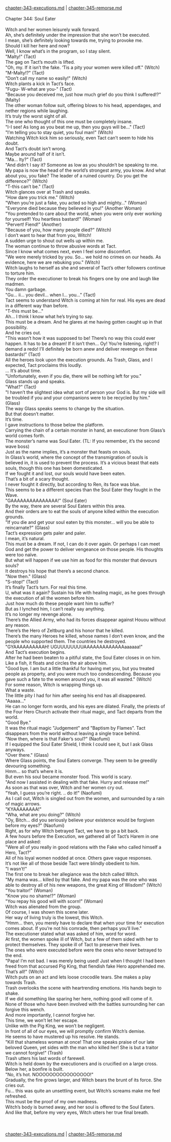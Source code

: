 [chapter-343-executions.md](./chapter-343-executions.md) | [chapter-345-remorse.md](./chapter-345-remorse.md) <br/>
<br/>
Chapter 344: Soul Eater<br/>
<br/>
Witch and her women leisurely walk forward.<br/>
Ah, she’s definitely under the impression that she won’t be executed.<br/>
I mean, she’s definitely looking towards me, trying to provoke me.<br/>
Should I kill her here and now?<br/>
Well, I know what’s in the program, so I stay silent.<br/>
"Malty!" (Tact)<br/>
The gag on Tact’s mouth is lifted.<br/>
"Oh, my. If it isn’t the fake. ‘Tis a pity your women were killed off." (Witch)<br/>
"M-Malty!?" (Tact)<br/>
"Don’t call my name so easily!" (Witch)<br/>
Witch plants a kick in Tact’s face.<br/>
"Fugu- W-what are you-" (Tact)<br/>
"Because you deceived me, just how much grief do you think I suffered!?" (Malty)<br/>
The other woman follow suit, offering blows to his head, appendages, and nether regions while laughing.<br/>
It’s truly the worst sight of all.<br/>
The one who thought of this one must be completely insane.<br/>
"I-I see! As long as you beat me up, then you guys will be…" (Tact)<br/>
"I’m telling you to stay quiet, you foul man!" (Witch)<br/>
Watching Witch kick him so seriously, even Tact can’t seem to hide his doubt.<br/>
And Tact’s doubt isn’t wrong.<br/>
Maybe around half of it isn’t.<br/>
"Ma… lty?" (Tact)<br/>
"And didn’t I say it? Someone as low as you shouldn’t be speaking to me.  My papa is now the head of the world’s strongest army, you know. And what about you, you fake? The leader of a ruined country. Do you get the difference?" (Witch)<br/>
"T-this can’t be." (Tact)<br/>
Witch glances over at Trash and speaks.<br/>
"How dare you trick me." (Witch)<br/>
"When you’re just a fake, you acted so high and mighty…" (Woman)<br/>
"Everyone died because they believed in you!" (Another Woman)<br/>
"You pretended to care about the world, when you were only ever working for yourself! You heartless bastard!" (Woman)<br/>
"Pervert! Fiend!" (Another)<br/>
"Because of you, how many people died?" (Witch)<br/>
I don’t want to hear that from you, Witch!<br/>
A sudden urge to shout out wells up within me.<br/>
The woman continue to throw abusive words at Tact.<br/>
Since I know what comes next, even I feel some discomfort.<br/>
"We were merely tricked by you. So… we hold no crimes on our heads. As evidence, here we are rebuking you." (Witch)<br/>
Witch laughs to herself as she and several of Tact’s other followers continue to torture him.<br/>
They order the executioner to break his fingers one by one and laugh like madmen.<br/>
You damn garbage.<br/>
"Gu… ii… you devil… when I… you…" (Tact)<br/>
Tact seems to understand Witch is coming at him for real. His eyes are dead in a different way than before.<br/>
"T-this must be…"<br/>
Ah… I think I know what he’s trying to say.<br/>
This must be a dream. And he glares at me having gotten caught up in that possibility.<br/>
And he cries out.<br/>
"This wasn’t how it was supposed to be! There’s no way this could ever happen. It has to be a dream! If it isn’t then… Oy! You’re listening, right!? I demand a redo! I’ll definitely be born anew and deliver revenge on these bastards!" (Tact)<br/>
All the heroes look upon the execution grounds. As Trash, Glass, and I expected, Tact proclaims this loudly.<br/>
… It’s about time.<br/>
"Unfortunately, even if you die, there will be nothing left for you."<br/>
Glass stands up and speaks.<br/>
"What?" (Tact)<br/>
"I haven’t the slightest idea what sort of person your God is. But my side will be troubled if you and your companions were to be recycled by him." (Glass)<br/>
The way Glass speaks seems to change by the situation.<br/>
But that doesn’t matter.<br/>
It’s time.<br/>
I gave instructions to those below the platform.<br/>
Carrying the chain of a certain monster in hand, an executioner from Glass’s world comes forth.<br/>
The monster’s name was Soul Eater. (TL: If you remember, it’s the second wave boss)<br/>
Just as the name implies, it’s a monster that feasts on souls.<br/>
In Glass’s world, where the concept of the transmigration of souls is believed in, it is used to prevent the process. It’s a vicious beast that eats souls, though this one has been domesticated.<br/>
If we fought it and lost, our souls would have been eaten.<br/>
That’s a bit of a scary thought.<br/>
I never fought it directly, but according to Ren, its face was blue.<br/>
This seems to be a different species than the Soul Eater they fought in the Wave.<br/>
"GAAAAAAAAAAAAAAA!" (Soul Eater)<br/>
By the way, there are several Soul Eaters within this area.<br/>
And their orders are to eat the souls of anyone killed within the execution grounds.<br/>
"If you die and get your soul eaten by this monster… will you be able to reincarnate?" (Glass)<br/>
Tact’s expression gets paler and paler.<br/>
I mean, it’s natural.<br/>
This must be a dream. If not, I can do it over again. Or perhaps I can meet God and get the power to deliver vengeance on those people. His thoughts were too naïve.<br/>
But what will happen if we use him as food for this monster that devours souls?<br/>
It destroys his hope that there’s a second chance.<br/>
"Now then." (Glass)<br/>
"S-stop!" (Tact)<br/>
It’s finally Tact’s turn. For real this time.<br/>
U, what was it again? Sustain his life with healing magic, as he goes through the execution of all the women before him.<br/>
Just how much do these people want him to suffer?<br/>
But as I lynched him, I can’t really say anything.<br/>
It’s no longer my revenge alone.<br/>
There’s the Allied Army, who had its forces disappear against Houou without any reason.<br/>
There’s the Hero of Zeltburg and his honor that he killed.<br/>
There’s the many Heroes he killed, whose names I don’t even know, and the people who supported them. The countries he destroyed.<br/>
"GYAAAAAAAAAAH! UGUUUUUUUUAAAAAAAAAAAAAaaaaaa!"<br/>
And Tact’s execution begins.<br/>
After he had been beaten to a pitiful state, the Soul Eater closes in on him. Like a fish, it floats and circles the air above him.<br/>
"Good bye. I am but a little thankful for having met you, but you treated people as property, and you were much too condescending. Because you gave such a fate to the women around you, it was all wasted." (Witch)<br/>
For some reason, Witch is wrapping things up.<br/>
What a waste.<br/>
The little pity I had for him after seeing his end has all disappeared.<br/>
"Aaaaa…"<br/>
He can no longer form words, and his eyes are dilated. Finally, the priests of the Four Hero Church activate their ritual magic, and Tact departs from the world.<br/>
"Good Bye."<br/>
It was the ritual magic "Judgement" and "Baptism by Flames". Tact disappears from the world without leaving a single trace behind.<br/>
"Now then, where is that Faker’s soul?" (Naofumi)<br/>
If I equipped the Soul Eater Shield, I think I could see it, but I ask Glass anyways.<br/>
"Over there." (Glass)<br/>
Where Glass points, the Soul Eaters converge. They seem to be greedily devouring something.<br/>
Hmm… so that’s where it is.<br/>
But even his soul became monster food. This world is scary.<br/>
"And now I assisted in dealing with that fake. Hurry and release me!"<br/>
As soon as that was over, Witch and her women cry out.<br/>
"Yeah, I guess you’re right. .. do it!" (Naofumi)<br/>
As I call out, Witch is singled out from the women, and surrounded by a rain of magic arrows.<br/>
"KYAAAAAAAA!"<br/>
"Wha, what are you doing?" (Witch)<br/>
"Oy, Bitch… did you seriously believe your existence would be forgiven before my eyes?" (Naofumi)<br/>
Right, as for why Witch betrayed Tact, we have to go a bit back.<br/>
A few hours before the Execution, we gathered all of Tact’s Harem in one place and asked:<br/>
"Were all of you really in good relations with the Fake who called himself a Hero, Tact?"<br/>
All of his loyal women nodded at once. Others gave vague responses.<br/>
It’s not like all of those beside Tact were blindly obedient to him.<br/>
"I wasn’t!"<br/>
The first one to break her allegiance was the bitch called Witch.<br/>
"My mama was… killed by that fake. And my papa was the one who was able to destroy all of his new weapons, the great King of Wisdom!" (Witch)<br/>
"You traitor!" (Woman)<br/>
"Know you no shame!?" (Woman)<br/>
"You repay his good will with scorn!" (Woman)<br/>
Witch was alienated from the group.<br/>
Of course, I was shown this scene later.<br/>
Her way of living truly is the lowest, this Witch.<br/>
"Hmm… then, you merely have to declare that when your time for execution comes about. If you’re not his comrade, then perhaps you’ll live."<br/>
The executioner stated what was asked of him, word for word.<br/>
At first, the women spoke ill of Witch, but a few of them sided with her to protect themselves. They spoke ill of Tact to preserve their lives.<br/>
The ones who were executed before were the ones who never betrayed to the end.<br/>
"Papa! I’m not bad. I was merely being used! Just when I thought I had been freed from that accursed Pig King, that fiendish fake Hero apprehended me. That’s all!" (Witch)<br/>
Witch puts on an act and lets loose crocodile tears. She makes a play towards Trash.<br/>
Trash overlooks the scene with heartrending emotions. His hands begin to shake.<br/>
If we did something like sparing her here, nothing good will come of it.<br/>
None of those who have been involved with the battles surrounding her can forgive this wench.<br/>
And more importantly, I cannot forgive her.<br/>
This time, we won’t let her escape.<br/>
Unlike with the Pig King, we won’t be negligent.<br/>
In front of all of our eyes, we will promptly confirm Witch’s demise.<br/>
He seems to have mustered up his resolve. He stands.<br/>
"Kill that shameless woman at once! That one speaks praise of our late beloved Queen, yet sides with the man who killed her! She is but a traitor we cannot forgive!" (Trash)<br/>
Trash utters his last words of farewell.<br/>
Witch is held down by the executioners and is crucified on a large cross. Below her, a bonfire is built.<br/>
"No, it’s hot. NOOOOOOOOOOOOOOOO!"<br/>
Gradually, the fire grows larger, and Witch bears the brunt of its force. She cries out.<br/>
Fu… this was quite an unsettling event, but Witch’s screams make me feel refreshed.<br/>
This must be the proof of my own madness.<br/>
Witch’s body is burned away, and her soul is offered to the Soul Eaters.<br/>
And like that, before my very eyes, Witch utters her true final breath.<br/>
<br/>
<br/> <br/>
[chapter-343-executions.md](./chapter-343-executions.md) | [chapter-345-remorse.md](./chapter-345-remorse.md) <br/>
